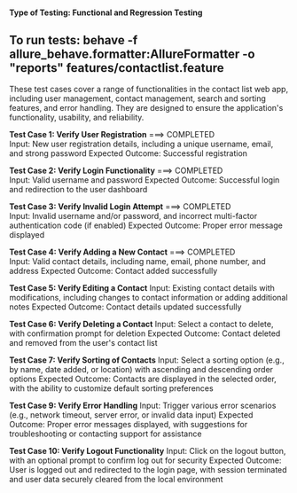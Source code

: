#### Type of Testing: Functional and Regression Testing

## To run tests: behave -f allure_behave.formatter:AllureFormatter -o "reports" features/contactlist.feature ##

These test cases cover a range of functionalities in the contact list web app, including user management, contact management, search and sorting features, and error handling. 
They are designed to ensure the application's functionality, usability, and reliability. 

**Test Case 1: Verify User Registration**  ===> COMPLETED <br>
    Input: New user registration details, including a unique username, email, and strong password
    Expected Outcome: Successful registration

**Test Case 2: Verify Login Functionality** ===> COMPLETED <br>
    Input: Valid username and password
    Expected Outcome: Successful login and redirection to the user dashboard

**Test Case 3: Verify Invalid Login Attempt** ===> COMPLETED <br>
    Input: Invalid username and/or password, and incorrect multi-factor authentication code (if enabled)
    Expected Outcome: Proper error message displayed

**Test Case 4: Verify Adding a New Contact** ===> COMPLETED <br>
    Input: Valid contact details, including name, email, phone number, and address
    Expected Outcome: Contact added successfully

**Test Case 5: Verify Editing a Contact**
    Input: Existing contact details with modifications, including changes to contact information or adding additional notes
    Expected Outcome: Contact details updated successfully

**Test Case 6: Verify Deleting a Contact**
    Input: Select a contact to delete, with confirmation prompt for deletion
    Expected Outcome: Contact deleted and removed from the user's contact list

**Test Case 7: Verify Sorting of Contacts**
    Input: Select a sorting option (e.g., by name, date added, or location) with ascending and descending order options
    Expected Outcome: Contacts are displayed in the selected order, with the ability to customize default sorting preferences

**Test Case 9: Verify Error Handling**
    Input: Trigger various error scenarios (e.g., network timeout, server error, or invalid data input)
    Expected Outcome: Proper error messages displayed, with suggestions for troubleshooting or contacting support for assistance

**Test Case 10: Verify Logout Functionality**
    Input: Click on the logout button, with an optional prompt to confirm log out for security
    Expected Outcome: User is logged out and redirected to the login page, with session terminated and user data securely cleared from the local environment

